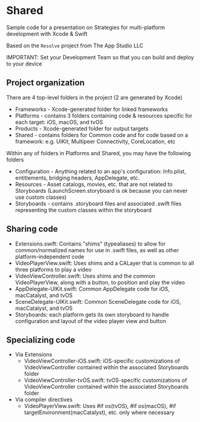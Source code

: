 # Shared
Sample code for a presentation on Strategies for multi-platform development with Xcode & Swift

Based on the `Resolve` project from The App Studio LLC

IMPORTANT: Set your Development Team so that you can build and deploy to your device

## Project organization

There are 4 top-level folders in the project (2 are generated by Xcode)
* Frameworks - Xcode-generated folder for linked frameworks
* Platforms - contains 3 folders containing code & resources specific for each target: iOS, macOS, and tvOS
* Products - Xcode-generated folder for output targets
* Shared - contains folders for Common code and for code based on a framework: e.g. UIKit, Multipeer Connectivity, CoreLocation, etc

Within any of folders in Platforms and Shared, you may have the following folders
* Configuration - Anything related to an app's configuration: Info.plist, entitlements, bridging headers, AppDelegate, etc.
* Resources - Asset catalogs, movies, etc. that are not related to Storyboards (LaunchScreen.storyboard is ok because you can never use custom classes)
* Storyboards - contains .storyboard files and associated .swift files representing the custom classes within the storyboard

## Sharing code

* Extensions.swift: Contains "shims" (typealiases) to allow for common/normalized names for use in .swift files, as well as other platform-independent code
* VideoPlayerView.swift: Uses shims and a CALayer that is common to all three platforms to play a video
* VideoViewController.swift: Uses shims and the common VideoPlayerView, along with a button, to position and play the video
* AppDelegate-UIKit.swift: Common AppDelegate code for iOS, macCatalyst, and tvOS
* SceneDelegate-UIKit.swift: Common SceneDelegate code for iOS, macCatalyst, and tvOS
* Storyboards: each platform gets its own storyboard to handle configuration and layout of the video player view and button

## Specializing code

* Via Extensions
	* VideoViewController-iOS.swift: iOS-specific customizations of VideoViewController contained within the associated Storyboards folder
	* VideoViewController-tvOS.swift: tvOS-specific customizations of VideoViewController contained within the associated Storyboards folder
* Via compiler directives
	* VideoPlayerView.swift: Uses #if os(tvOS), #if os(macOS), #if targetEnvironment(macCatalyst), etc. only where necessary
